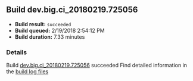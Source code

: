 ## Build dev.big.ci_20180219.725056
- **Build result:** `succeeded`
- **Build queued:** 2/19/2018 2:54:12 PM
- **Build duration:** 7.33 minutes
### Details
Build [dev.big.ci_20180219.725056](https://winappstudio.visualstudio.com/web/build.aspx?pcguid=a4ef43be-68ce-4195-a619-079b4d9834c2&builduri=vstfs%3a%2f%2f%2fBuild%2fBuild%2f25056) succeeded
Find detailed information in the [build log files](https://uwpctdiags.blob.core.windows.net/buildlogs/dev.big.ci_20180219.725056_logs.zip)
